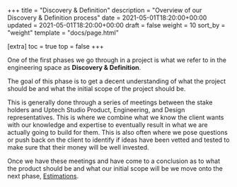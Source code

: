 +++
title = "Discovery & Definition"
description = "Overview of our Discovery & Definition process"
date = 2021-05-01T18:20:00+00:00
updated = 2021-05-01T18:20:00+00:00
draft = false
weight = 10
sort_by = "weight"
template = "docs/page.html"

[extra]
toc = true
top = false
+++

One of the first phases we go through in a project is what we refer to in the engineering space as **Discovery & Definition**.

The goal of this phase is to get a decent understanding of what the project should be and what the initial scope of the project should be.

This is generally done through a series of meetings between the stake holders and Uptech Studio Product, Engineering, and Design representatives. This is where we combine what we know the client wants with our knowledge and expertise to eventually result in what we are actually going to build for them. This is also often where we pose questions or push back on the client to identify if ideas have been vetted and tested to make sure that their money will be well invested.

Once we have these meetings and have come to a conclusion as to what the product should be and what our initial scope will be we move onto the next phase, [Estimations](/docs/process/estimations/).
